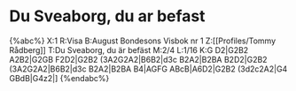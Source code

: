 # Du Sveaborg, du ar befast

{%abc%}
X:1
R:Visa
B:August Bondesons Visbok nr 1
Z:[[Profiles/Tommy Rådberg]]
T:Du Sveaborg, du är befäst
M:2/4
L:1/16
K:G
D2|G2B2 A2B2|G2GB F2D2|G2B2 (3A2G2A2|B6B2|d3c B2A2|B2BA B2D2|G2B2 (3A2G2A2|B6B2|d3c B2A2|B2BA B4|AGFG ABcB|A6D2|G2B2 (3d2c2A2|G4 GBdB|G4z2|]
{%endabc%}
